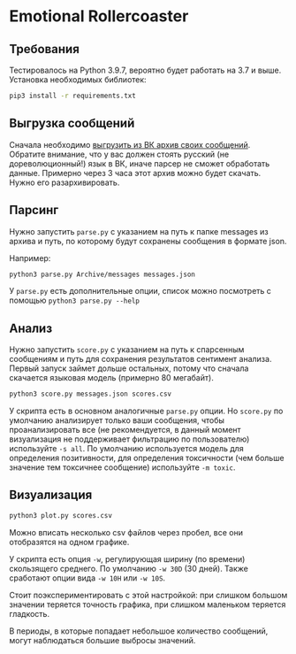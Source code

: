 # Emotional Rollercoaster
## Требования
Тестировалось на Python 3.9.7, вероятно будет работать на 3.7 и выше. Установка необходимых библиотек:
```bash
pip3 install -r requirements.txt
```

## Выгрузка сообщений
Сначала необходимо [выгрузить из ВК архив своих сообщений](https://vk.com/data_protection?section=rules&scroll_to_archive=1). Обратите внимание, что у вас должен стоять русский (не дореволюционный!) язык в ВК, иначе парсер не сможет обработать данные.
Примерно через 3 часа этот архив можно будет скачать. Нужно его разархивировать.

## Парсинг
Нужно запустить `parse.py` с указанием на путь к папке messages из архива и путь, по которому будут сохранены сообщения в формате json.

 Например:
```bash
python3 parse.py Archive/messages messages.json
```

У `parse.py` есть дополнительные опции, список можно посмотреть с помощью `python3 parse.py --help`

## Анализ
Нужно запустить `score.py` с указанием на путь к спарсенным сообщениям и путь для сохранения результатов сентимент анализа.
Первый запуск займет дольше остальных, потому что сначала скачается языковая модель (примерно 80 мегабайт).
```bash
python3 score.py messages.json scores.csv
```
У скрипта есть в основном аналогичные `parse.py` опции. Но `score.py` по умолчанию анализирует только ваши сообщения, чтобы проанализировать все (не рекомендуется, в данный момент визуализация не поддерживает фильтрацию по пользователю) используйте `-s all`.
По умолчанию используется модель для определения позитивности, для определения токсичности (чем больше значение тем токсичнее сообщение) используйте `-m toxic`.

## Визуализация
```bash
python3 plot.py scores.csv
```
Можно вписать несколько csv файлов через пробел, все они отобразятся на одном графике.

У скрипта есть опция `-w`, регулирующая ширину (по времени) скользящего среднего. По умолчанию `-w 30D` (30 дней). Также сработают опции вида `-w 10H` или `-w 10S`.

Стоит поэкспериментировать с этой настройкой: при слишком большом значении теряется точность графика, при слишком маленьком теряется гладкость.

В периоды, в которые попадает небольшое количество сообщений, могут наблюдаться большие выбросы значений.
